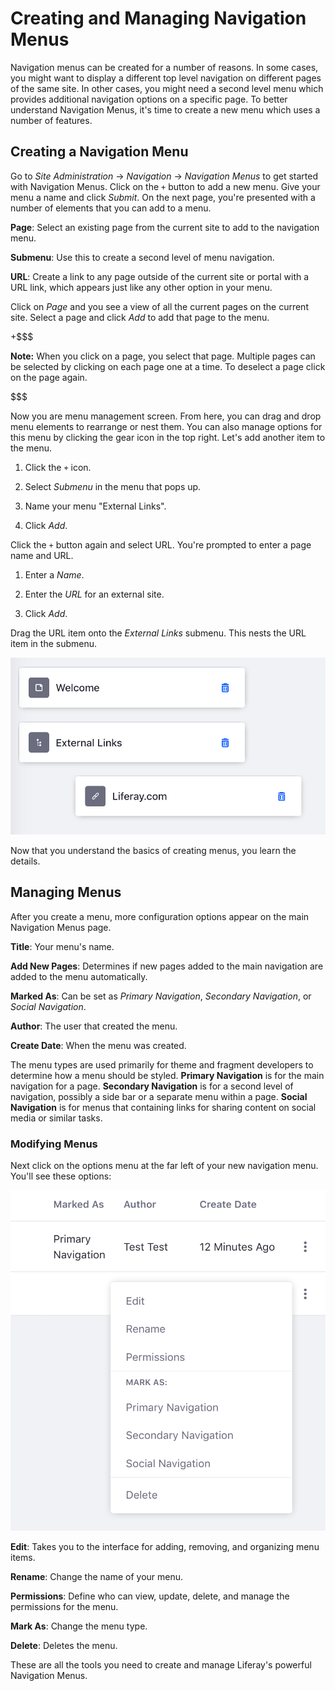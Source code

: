 # Creating and Managing Navigation Menus [](id=creating-and-managing-navigation-menus)

Navigation menus can be created for a number of reasons. In some cases, you 
might want to display a different top level navigation on different pages of 
the same site. In other cases, you might need a second level menu which 
provides additional navigation options on a specific page. To better understand 
Navigation Menus, it's time to create a new menu which uses a number of 
features.

## Creating a Navigation Menu [](id=creating-a-navigation-menu)

Go to *Site Administration* &rarr; *Navigation* &rarr; *Navigation Menus* to 
get started with Navigation Menus. Click on the `+` button to add a new menu.
Give your menu a name and click *Submit*. On the next page, you're presented
with a number of elements that you can add to a menu.

**Page**: Select an existing page from the current site to add to the navigation
menu.

**Submenu**: Use this to create a second level of menu navigation.

**URL**: Create a link to any page outside of the current site or portal with
a URL link, which appears just like any other option in your menu.
 
Click on *Page* and you see a view of all the current pages on the current site.
Select a page and click *Add* to add that page to the menu.

+$$$

**Note:** When you click on a page, you select that page. Multiple pages can
be selected by clicking on each page one at a time. To deselect a page click on
the page again.

$$$

Now you are menu management screen. From here, you can drag and drop menu 
elements to rearrange or nest them. You can also manage options for this menu by
clicking the gear icon in the top right. Let's add another item to the menu.

1.  Click the `+` icon.

2.  Select *Submenu* in the menu that pops up.

3.  Name your menu "External Links".

4.  Click *Add*.

Click the `+` button again and select URL. You're prompted to enter a page
name and URL.

1.  Enter a *Name*.

2.  Enter the *URL* for an external site.

3.  Click *Add*.

Drag the URL item onto the *External Links* submenu. This nests the URL item in
the submenu.

![Figure 1: A menu with a standard page, a submenu, and a URL link in the submenu.](../../../../images/basic-nav-menu.png)

Now that you understand the basics of creating menus, you learn the details.

## Managing Menus [](id=managing-menus)

After you create a menu, more configuration options appear on the main
Navigation Menus page. 

**Title**: Your menu's name. 

**Add New Pages**: Determines if new pages added to the main navigation are
added to the menu automatically. 

**Marked As**: Can be set as *Primary Navigation*, *Secondary Navigation*, or
*Social Navigation*.
 
**Author**: The user that created the menu.

**Create Date**: When the menu was created.

The menu types are used primarily for theme and fragment developers to 
determine how a menu should be styled. **Primary Navigation** is for the main
navigation for a page. **Secondary Navigation** is for a second level of
navigation, possibly a side bar or a separate menu within a page. **Social
Navigation** is for menus that containing links for sharing content on social
media or similar tasks.

### Modifying Menus [](id=modifying-menus)

Next click on the options menu at the far left of your new navigation menu. 
You'll see these options:

![Figure 2: A menu with a standard page, a submenu, and a URL link in the submenu.](../../../../images/nav-menu-options.png)

**Edit**: Takes you to the interface for adding, removing, and organizing menu
items.

**Rename**: Change the name of your menu.

**Permissions**: Define who can view, update, delete, and manage the permissions
for the menu.
 
**Mark As**: Change the menu type.

**Delete**: Deletes the menu.

These are all the tools you need to create and manage Liferay's powerful 
Navigation Menus.
